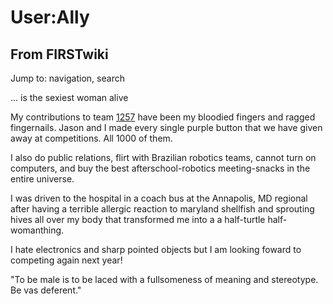 # User:Ally

## From FIRSTwiki

Jump to: navigation, search

... is the sexiest woman alive

My contributions to team [1257](1257 "1257") have been my bloodied fingers and ragged fingernails. Jason and I made every single purple button that we have given away at competitions. All 1000 of them.

I also do public relations, flirt with Brazilian robotics teams, cannot turn on computers, and buy the best afterschool-robotics meeting-snacks in the entire universe.

I was driven to the hospital in a coach bus at the Annapolis, MD regional after having a terrible allergic reaction to maryland shellfish and sprouting hives all over my body that transformed me into a a half-turtle half- womanthing.

I hate electronics and sharp pointed objects but I am looking foward to competing again next year!

"To be male is to be laced with a fullsomeness of meaning and stereotype. Be vas deferent."
